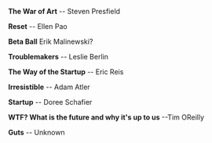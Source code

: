 
__The War of Art__  -- Steven Presfield

__Reset__ -- Ellen Pao

__Beta Ball__ Erik Malinewski?

__Troublemakers__ -- Leslie Berlin

__The Way of the Startup__ -- Eric Reis

__Irresistible__ -- Adam Atler

__Startup__ -- Doree Schafier

__WTF? What is the future and why it's up to us__ --Tim OReilly

__Guts__ -- Unknown
